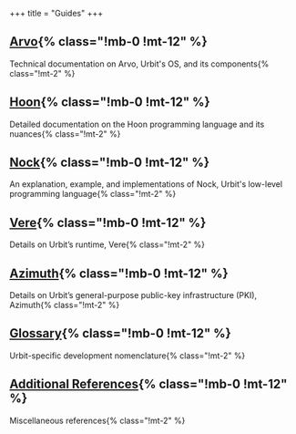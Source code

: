 +++
title = "Guides"
+++


## [Arvo](/reference/arvo){% class="!mb-0 !mt-12" %}

Technical documentation on Arvo, Urbit's OS, and its components{% class="!mt-2" %}

## [Hoon](/reference/hoon){% class="!mb-0 !mt-12" %}

Detailed documentation on the Hoon programming language and its nuances{% class="!mt-2" %}

## [Nock](/reference/nock){% class="!mb-0 !mt-12" %}

An explanation, example, and implementations of Nock, Urbit's low-level programming language{% class="!mt-2" %}

## [Vere](/reference/runtime){% class="!mb-0 !mt-12" %}

Details on Urbit’s runtime, Vere{% class="!mt-2" %}

## [Azimuth](/reference/azimuth){% class="!mb-0 !mt-12" %}

Details on Urbit’s general-purpose public-key infrastructure (PKI), Azimuth{% class="!mt-2" %}

## [Glossary](/reference/glossary){% class="!mb-0 !mt-12" %}

Urbit-specific development nomenclature{% class="!mt-2" %}

## [Additional References](/reference/additional){% class="!mb-0 !mt-12" %}

Miscellaneous references{% class="!mt-2" %}
